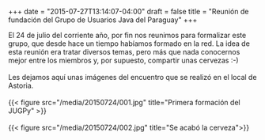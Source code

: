 +++
date = "2015-07-27T13:14:07-04:00"
draft = false
title = "Reunión de fundación del Grupo de Usuarios Java del Paraguay"
+++

El 24 de julio del corriente año, por fin nos reunimos para formalizar este grupo, que desde hace un tiempo habíamos formado en la red.
La idea de esta reunión era tratar diversos temas, pero más que nada conocernos mejor entre los miembros y, por supuesto, compartir unas cervezas :-)
<br><br>
Les dejamos aquí unas imágenes del encuentro que se realizó en el local de Astoria.
<br>
<br>
{{< figure src="/media/20150724/001.jpg" title="Primera formación del JUGPy" >}}
<br><br>
{{< figure src="/media/20150724/002.jpg" title="Se acabó la cerveza">}}